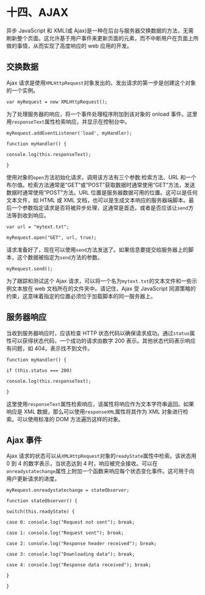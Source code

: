 # 十四、AJAX

异步 JavaScript 和 XML(或 Ajax)是一种在后台与服务器交换数据的方法，无需刷新整个页面。这允许基于用户事件来更新页面的元素，而不中断用户在页面上所做的事情，从而实现了高度响应的 web 应用的开发。

## 交换数据

Ajax 请求是使用`XMLHttpRequest`对象发出的。发出请求的第一步是创建这个对象的一个实例。

`var myRequest = new XMLHttpRequest();`

为了处理服务器的响应，将一个事件处理程序附加到该对象的 onload 事件。这里用`responseText`属性检索响应，并显示在控制台中。

`myRequest.addEventListener('load', myHandler);`

`function myHandler() {`

`console.log(this.responseText);`

`}`

使用对象的`open`方法初始化请求，调用该方法有三个参数:检索方法、URL 和一个布尔值。检索方法通常是“GET”或“POST”获取数据时通常使用“GET”方法，发送数据时通常使用“POST”方法。URL 位置是服务器数据可用的位置。这可以是任何文本文件，如 HTML 或 XML 文档，也可以是生成文本响应的服务器端脚本。最后一个参数指定请求是否将被异步处理，这通常是首选，或者是否应该让`send`方法等到收到响应。

`var url = "mytext.txt";`

`myRequest.open("GET", url, true);`

请求准备好了，现在可以使用`send`方法发送了。如果信息要提交给服务器上的脚本，这个数据被指定为`send`方法的参数。

`myRequest.send();`

为了跟踪和测试这个 Ajax 请求，可以将一个名为`mytext.txt`的文本文件和一些示例文本放在 web 文档所在的文件夹中。请记住，Ajax 受 JavaScript 同源策略的约束，这意味着指定的位置必须位于加载脚本的同一服务器上。

## 服务器响应

当收到服务器响应时，应该检查 HTTP 状态代码以确保请求成功。通过`status`属性可以获得状态代码，一个成功的请求由数字 200 表示。其他状态代码表示响应有问题，如 404，表示找不到文件。

`function myHandler() {`

`if (this.status === 200)`

`console.log(this.responseText);`

`}`

这里使用`responseText`属性检索响应，该属性将响应作为文本字符串返回。如果响应是 XML 数据，那么可以使用`responseXML`属性将其作为 XML 对象进行检索。可以使用标准的 DOM 方法遍历这样的对象。

## Ajax 事件

Ajax 请求的状态可以从`XMLHttpRequest`对象的`readyState`属性中检索。该状态用 0 到 4 的数字表示，当状态达到 4 时，响应被完全接收。可以在`onreadystatechange`属性上附加一个函数来响应每个状态变化事件。这可用于向用户更新请求的进度。

`myRequest.onreadystatechange = stateObserver;`

`function stateObserver() {`

`switch(this.readyState) {`

`case 0: console.log("Request not sent"); break;`

`case 1: console.log("Request sent"); break;`

`case 2: console.log("Response header received"); break;`

`case 3: console.log("Downloading data"); break;`

`case 4: console.log("Response data received"); break;`

`}`

`}`